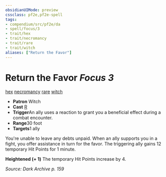 ```yaml
---
obsidianUIMode: preview
cssclass: pf2e,pf2e-spell
tags:
- compendium/src/pf2e/da
- spell/focus/3
- trait/hex
- trait/necromancy
- trait/rare
- trait/witch
aliases: ["Return the Favor"]
---
```

# Return the Favor *Focus 3*   
[hex](../../Rules/traits/hex-apg.md)  [necromancy](../../Rules/traits/necromancy.md)  [rare](../../Rules/traits/rare.md)  [witch](../../Rules/traits/witch-apg.md)  

- **Patron** Witch
- **Cast** [R](../../Rules/core-rulebook/chapter-9-playing-the-game.md#Actions "Reaction") 
- **Trigger**An ally uses a reaction to grant you a beneficial effect during a combat encounter.
- **Range**30 foot
- **Targets**1 ally

You're unable to leave any debts unpaid. When an ally supports you in a fight, you offer assistance in turn for the favor. The triggering ally gains 12 temporary Hit Points for 1 minute.

**Heightened (+ 1)** The temporary Hit Points increase by 4.

*Source: Dark Archive p. 159*
